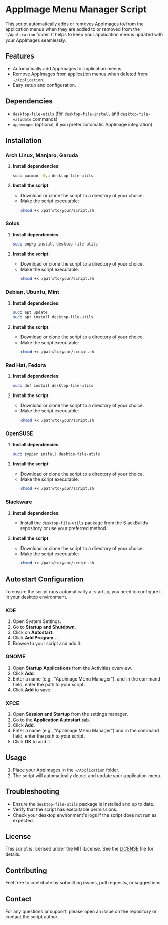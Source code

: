 # AppImage Menu Manager Script

This script automatically adds or removes AppImages to/from the application menus when they are added to or removed from the `~/Application` folder. It helps to keep your application menus updated with your AppImages seamlessly.

## Features

- Automatically add AppImages to application menus.
- Remove AppImages from application menus when deleted from `~/Application`.
- Easy setup and configuration.

## Dependencies

- `desktop-file-utils` (for `desktop-file-install` and `desktop-file-validate` commands)
- `appimaged` (optional, if you prefer automatic AppImage integration)

## Installation

### Arch Linux, Manjaro, Garuda

1. **Install dependencies**:
    ```sh
    sudo pacman -Syu desktop-file-utils
    ```

2. **Install the script**:
    - Download or clone the script to a directory of your choice.
    - Make the script executable:
      ```sh
      chmod +x /path/to/your/script.sh
      ```

### Solus

1. **Install dependencies**:
    ```sh
    sudo eopkg install desktop-file-utils
    ```

2. **Install the script**:
    - Download or clone the script to a directory of your choice.
    - Make the script executable:
      ```sh
      chmod +x /path/to/your/script.sh
      ```

### Debian, Ubuntu, Mint

1. **Install dependencies**:
    ```sh
    sudo apt update
    sudo apt install desktop-file-utils
    ```

2. **Install the script**:
    - Download or clone the script to a directory of your choice.
    - Make the script executable:
      ```sh
      chmod +x /path/to/your/script.sh
      ```

### Red Hat, Fedora

1. **Install dependencies**:
    ```sh
    sudo dnf install desktop-file-utils
    ```

2. **Install the script**:
    - Download or clone the script to a directory of your choice.
    - Make the script executable:
      ```sh
      chmod +x /path/to/your/script.sh
      ```

### OpenSUSE

1. **Install dependencies**:
    ```sh
    sudo zypper install desktop-file-utils
    ```

2. **Install the script**:
    - Download or clone the script to a directory of your choice.
    - Make the script executable:
      ```sh
      chmod +x /path/to/your/script.sh
      ```

### Slackware

1. **Install dependencies**:
    - Install the `desktop-file-utils` package from the SlackBuilds repository or use your preferred method.

2. **Install the script**:
    - Download or clone the script to a directory of your choice.
    - Make the script executable:
      ```sh
      chmod +x /path/to/your/script.sh
      ```

## Autostart Configuration

To ensure the script runs automatically at startup, you need to configure it in your desktop environment.

### KDE

1. Open System Settings.
2. Go to **Startup and Shutdown**.
3. Click on **Autostart**.
4. Click **Add Program...**.
5. Browse to your script and add it.

### GNOME

1. Open **Startup Applications** from the Activities overview.
2. Click **Add**.
3. Enter a name (e.g., "AppImage Menu Manager"), and in the command field, enter the path to your script.
4. Click **Add** to save.

### XFCE

1. Open **Session and Startup** from the settings manager.
2. Go to the **Application Autostart** tab.
3. Click **Add**.
4. Enter a name (e.g., "AppImage Menu Manager") and in the command field, enter the path to your script.
5. Click **OK** to add it.

## Usage

1. Place your AppImages in the `~/Application` folder.
2. The script will automatically detect and update your application menu.

## Troubleshooting

- Ensure the `desktop-file-utils` package is installed and up to date.
- Verify that the script has executable permissions.
- Check your desktop environment's logs if the script does not run as expected.

## License

This script is licensed under the MIT License. See the [LICENSE](LICENSE) file for details.

## Contributing

Feel free to contribute by submitting issues, pull requests, or suggestions.

## Contact

For any questions or support, please open an issue on the repository or contact the script author.

